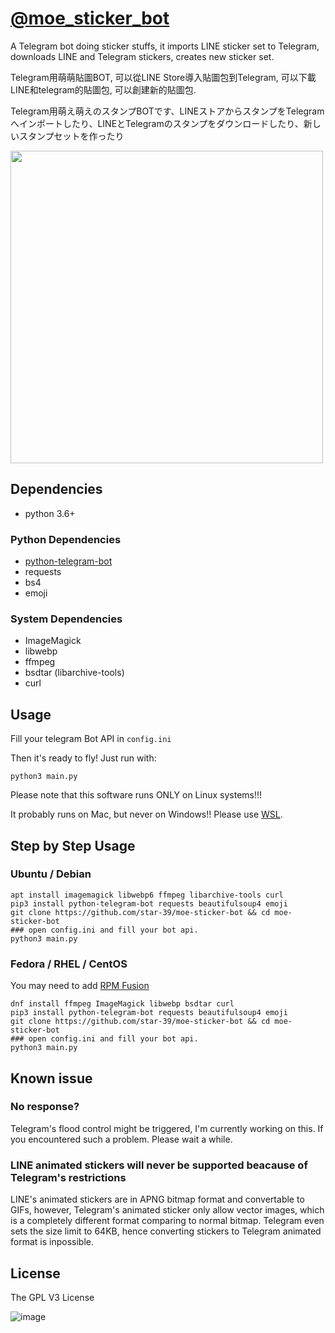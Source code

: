# [@moe_sticker_bot](https://t.me/moe_sticker_bot)
A Telegram bot doing sticker stuffs, it imports LINE sticker set to Telegram, downloads LINE and Telegram stickers, creates new sticker set. 

Telegram用萌萌貼圖BOT, 可以從LINE Store導入貼圖包到Telegram, 可以下載LINE和telegram的貼圖包, 可以創建新的貼圖包.

Telegram用萌え萌えのスタンプBOTです、LINEストアからスタンプをTelegramへインポートしたり、LINEとTelegramのスタンプをダウンロードしたり、新しいスタンプセットを作ったり

<img src="https://user-images.githubusercontent.com/75669297/115157491-87f5d000-a0c4-11eb-9942-4e2900cdd9be.png" width="500">

## Dependencies
* python 3.6+

### Python Dependencies
* [python-telegram-bot](https://github.com/python-telegram-bot/python-telegram-bot)
* requests
* bs4
* emoji

### System Dependencies
* ImageMagick
* libwebp
* ffmpeg
* bsdtar (libarchive-tools)
* curl

## Usage
Fill your telegram Bot API in `config.ini`

Then it's ready to fly! Just run with:

`python3 main.py`

Please note that this software runs ONLY on Linux systems!!!

It probably runs on Mac, but never on Windows!! Please use [WSL](https://docs.microsoft.com/en-us/windows/wsl/install-win10).

## Step by Step Usage
### Ubuntu / Debian
```
apt install imagemagick libwebp6 ffmpeg libarchive-tools curl 
pip3 install python-telegram-bot requests beautifulsoup4 emoji 
git clone https://github.com/star-39/moe-sticker-bot && cd moe-sticker-bot
### open config.ini and fill your bot api.
python3 main.py
```

### Fedora / RHEL / CentOS
You may need to add [RPM Fusion](https://rpmfusion.org/Configuration)
```
dnf install ffmpeg ImageMagick libwebp bsdtar curl 
pip3 install python-telegram-bot requests beautifulsoup4 emoji 
git clone https://github.com/star-39/moe-sticker-bot && cd moe-sticker-bot
### open config.ini and fill your bot api.
python3 main.py
```

## Known issue

### No response?
Telegram's flood control might be triggered, I'm currently working on this.
If you encountered such a problem. Please wait a while.


### LINE animated stickers will never be supported beacause of Telegram's restrictions

LINE's animated stickers are in APNG bitmap format and convertable to GIFs, however,
Telegram's animated sticker only allow vector images, which is a completely different
format comparing to normal bitmap. Telegram even sets the size limit to 64KB, hence
converting stickers to Telegram animated format is inpossible.

## License
The GPL V3 License

![image](http://www.gnu.org/graphics/gplv3-127x51.png)
